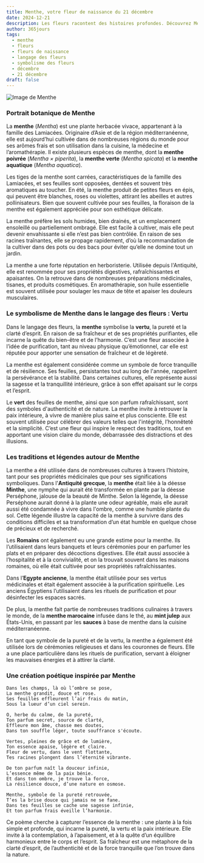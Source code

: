 ```yaml
---
title: Menthe, votre fleur de naissance du 21 décembre
date: 2024-12-21
description: Les fleurs racontent des histoires profondes. Découvrez Menthe, votre fleur de naissance du 21 décembre, ses symboles et récits fascinants. Plongez dans sa signification et son langage unique dans l'art floral.
author: 365jours
tags:
  - menthe
  - fleurs
  - fleurs de naissance
  - langage des fleurs
  - symbolisme des fleurs
  - décembre
  - 21 décembre
draft: false
---
```



![Image de Menthe](https://cdn.pixabay.com/photo/2023/07/16/15/16/dark-bumblebee-8130903_960_720.jpg#center)


### Portrait botanique de Menthe

La **menthe** (_Mentha_) est une plante herbacée vivace, appartenant à la famille des Lamiacées. Originaire d’Asie et de la région méditerranéenne, elle est aujourd’hui cultivée dans de nombreuses régions du monde pour ses arômes frais et son utilisation dans la cuisine, la médecine et l’aromathérapie. Il existe plusieurs espèces de menthe, dont la **menthe poivrée** (_Mentha × piperita_), la **menthe verte** (_Mentha spicata_) et la **menthe aquatique** (_Mentha aquatica_).

Les tiges de la menthe sont carrées, caractéristiques de la famille des Lamiacées, et ses feuilles sont opposées, dentées et souvent très aromatiques au toucher. En été, la menthe produit de petites fleurs en épis, qui peuvent être blanches, roses ou violettes, attirant les abeilles et autres pollinisateurs. Bien que souvent cultivée pour ses feuilles, la floraison de la menthe est également appréciée pour son esthétique délicate.

La menthe préfère les sols humides, bien drainés, et un emplacement ensoleillé ou partiellement ombragé. Elle est facile à cultiver, mais elle peut devenir envahissante si elle n’est pas bien contrôlée. En raison de ses racines traînantes, elle se propage rapidement, d’où la recommandation de la cultiver dans des pots ou des bacs pour éviter qu’elle ne domine tout un jardin.

La menthe a une forte réputation en herboristerie. Utilisée depuis l'Antiquité, elle est renommée pour ses propriétés digestives, rafraîchissantes et apaisantes. On la retrouve dans de nombreuses préparations médicinales, tisanes, et produits cosmétiques. En aromathérapie, son huile essentielle est souvent utilisée pour soulager les maux de tête et apaiser les douleurs musculaires.

### Le symbolisme de Menthe dans le langage des fleurs : Vertu

Dans le langage des fleurs, la **menthe** symbolise la **vertu**, la pureté et la clarté d’esprit. En raison de sa fraîcheur et de ses propriétés purifiantes, elle incarne la quête du bien-être et de l’harmonie. C’est une fleur associée à l’idée de purification, tant au niveau physique qu’émotionnel, car elle est réputée pour apporter une sensation de fraîcheur et de légèreté.

La menthe est également considérée comme un symbole de force tranquille et de résilience. Ses feuilles, persistantes tout au long de l'année, rappellent la persévérance et la stabilité. Dans certaines cultures, elle représente aussi la sagesse et la tranquillité intérieure, grâce à son effet apaisant sur le corps et l’esprit.

Le **vert** des feuilles de menthe, ainsi que son parfum rafraîchissant, sont des symboles d'authenticité et de nature. La menthe invite à retrouver la paix intérieure, à vivre de manière plus saine et plus consciente. Elle est souvent utilisée pour célébrer des valeurs telles que l'intégrité, l’honnêteté et la simplicité. C’est une fleur qui inspire le respect des traditions, tout en apportant une vision claire du monde, débarrassée des distractions et des illusions.

### Les traditions et légendes autour de Menthe

La menthe a été utilisée dans de nombreuses cultures à travers l’histoire, tant pour ses propriétés médicinales que pour ses significations symboliques. Dans l'**Antiquité grecque**, la **menthe** était liée à la déesse **Minthe**, une nymphe qui aurait été transformée en plante par la déesse Perséphone, jalouse de la beauté de Minthe. Selon la légende, la déesse Perséphone aurait donné à la plante une odeur agréable, mais elle aurait aussi été condamnée à vivre dans l'ombre, comme une humble plante du sol. Cette légende illustre la capacité de la menthe à survivre dans des conditions difficiles et sa transformation d’un état humble en quelque chose de précieux et de recherché.

Les **Romains** ont également eu une grande estime pour la menthe. Ils l’utilisaient dans leurs banquets et leurs cérémonies pour en parfumer les plats et en préparer des décoctions digestives. Elle était aussi associée à l’hospitalité et à la convivialité, et on la trouvait souvent dans les maisons romaines, où elle était cultivée pour ses propriétés rafraîchissantes.

Dans l’**Egypte ancienne**, la menthe était utilisée pour ses vertus médicinales et était également associée à la purification spirituelle. Les anciens Égyptiens l’utilisaient dans les rituels de purification et pour désinfecter les espaces sacrés.

De plus, la menthe fait partie de nombreuses traditions culinaires à travers le monde, de la **menthe marocaine** infusée dans le thé, au **mint julep** aux États-Unis, en passant par les **sauces** à base de menthe dans la cuisine méditerranéenne.

En tant que symbole de la pureté et de la vertu, la menthe a également été utilisée lors de cérémonies religieuses et dans les couronnes de fleurs. Elle a une place particulière dans les rituels de purification, servant à éloigner les mauvaises énergies et à attirer la clarté.

### Une création poétique inspirée par Menthe

```
Dans les champs, là où l’ombre se pose,
La menthe grandit, douce et rose.
Ses feuilles effleurent l’air frais du matin,
Sous la lueur d’un ciel serein.

O, herbe du calme, de la pureté,
Ton parfum secret, source de clarté,
Effleure mon âme, chasse mes doutes,
Dans ton souffle léger, toute souffrance s'écoute.

Vertes, pleines de grâce et de lumière,
Ton essence apaise, légère et claire.
Fleur de vertu, dans le vent flottante,
Tes racines plongent dans l’éternité vibrante.

De ton parfum naît la douceur infinie,
L’essence même de la paix bénie.
Et dans ton ombre, je trouve la force,
La résilience douce, d’une nature en osmose.

Menthe, symbole de la pureté retrouvée,
T’es la brise douce qui jamais ne se fane.
Dans tes feuilles se cache une sagesse infinie,
Et ton parfum frais éveille l’harmonie.
```

Ce poème cherche à capturer l’essence de la menthe : une plante à la fois simple et profonde, qui incarne la pureté, la vertu et la paix intérieure. Elle invite à la contemplation, à l’apaisement, et à la quête d’un équilibre harmonieux entre le corps et l’esprit. Sa fraîcheur est une métaphore de la clarté d’esprit, de l’authenticité et de la force tranquille que l’on trouve dans la nature.
